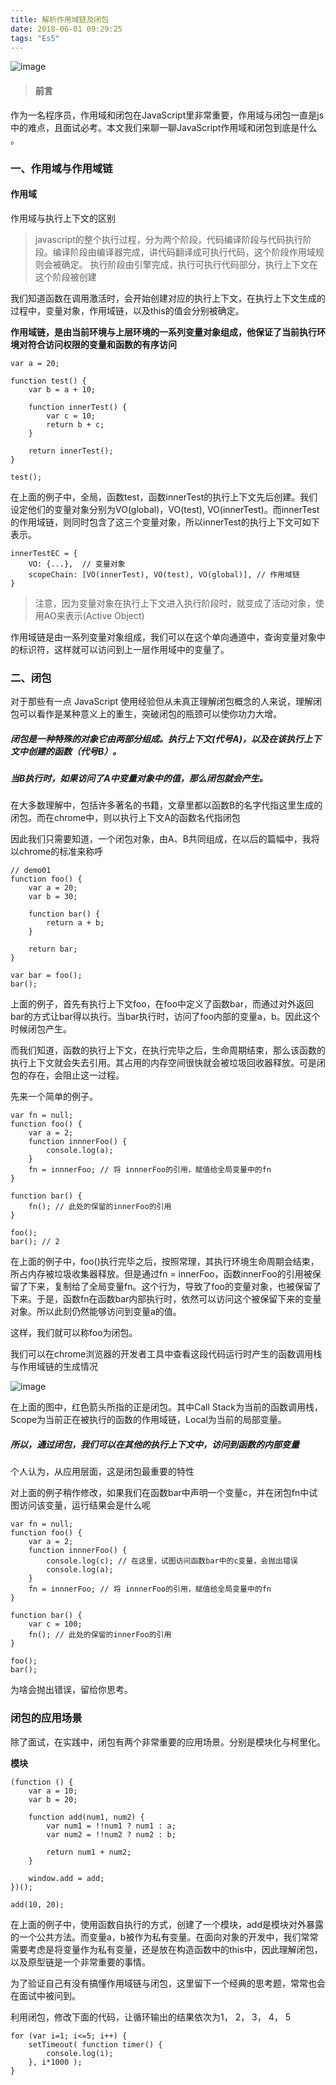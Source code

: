 ```yaml
---
title: 解析作用域链及闭包
date: 2018-06-01 09:29:25
tags: "Es5"
---
```


![image](http://www.wailian.work/images/2018/06/01/7777777.md.png)

> #### 前言

作为一名程序员，作用域和闭包在JavaScript里非常重要，作用域与闭包一直是js中的难点，且面试必考。本文我们来聊一聊JavaScript作用域和闭包到底是什么 。
<!-- more -->

### 一、作用域与作用域链



#### 作用域
作用域与执行上下文的区别
> javascript的整个执行过程，分为两个阶段，代码编译阶段与代码执行阶段。编译阶段由编译器完成，讲代码翻译成可执行代码，这个阶段作用域规则会被确定。 执行阶段由引擎完成，执行可执行代码部分，执行上下文在这个阶段被创建

我们知道函数在调用激活时，会开始创建对应的执行上下文，在执行上下文生成的过程中，变量对象，作用域链，以及this的值会分别被确定。

**作用域链，是由当前环境与上层环境的一系列变量对象组成，他保证了当前执行环境对符合访问权限的变量和函数的有序访问**


```
var a = 20;

function test() {
    var b = a + 10;

    function innerTest() {
        var c = 10;
        return b + c;
    }

    return innerTest();
}

test();
```
在上面的例子中，全局，函数test，函数innerTest的执行上下文先后创建。我们设定他们的变量对象分别为VO(global)，VO(test), VO(innerTest)。而innerTest的作用域链，则同时包含了这三个变量对象，所以innerTest的执行上下文可如下表示。


```
innerTestEC = {
    VO: {...},  // 变量对象
    scopeChain: [VO(innerTest), VO(test), VO(global)], // 作用域链
}
```
> 注意，因为变量对象在执行上下文进入执行阶段时，就变成了活动对象，使用AO来表示(Active Object)

作用域链是由一系列变量对象组成，我们可以在这个单向通道中，查询变量对象中的标识符，这样就可以访问到上一层作用域中的变量了。

### 二、闭包


对于那些有一点 JavaScript 使用经验但从未真正理解闭包概念的人来说，理解闭包可以看作是某种意义上的重生，突破闭包的瓶颈可以使你功力大增。

##### 闭包是一种特殊的对象它由两部分组成。执行上下文(代号A)，以及在该执行上下文中创建的函数（代号B）。

##### 当B执行时，如果访问了A中变量对象中的值，那么闭包就会产生。

 在大多数理解中，包括许多著名的书籍，文章里都以函数B的名字代指这里生成的闭包。而在chrome中，则以执行上下文A的函数名代指闭包

因此我们只需要知道，一个闭包对象，由A、B共同组成，在以后的篇幅中，我将以chrome的标准来称呼


```
// demo01
function foo() {
    var a = 20;
    var b = 30;

    function bar() {
        return a + b;
    }

    return bar;
}

var bar = foo();
bar();
```
上面的例子，首先有执行上下文foo，在foo中定义了函数bar，而通过对外返回bar的方式让bar得以执行。当bar执行时，访问了foo内部的变量a，b。因此这个时候闭包产生。

而我们知道，函数的执行上下文，在执行完毕之后，生命周期结束，那么该函数的执行上下文就会失去引用。其占用的内存空间很快就会被垃圾回收器释放。可是闭包的存在，会阻止这一过程。

先来一个简单的例子。


```
var fn = null;
function foo() {
    var a = 2;
    function innnerFoo() {
        console.log(a);
    }
    fn = innnerFoo; // 将 innnerFoo的引用，赋值给全局变量中的fn
}

function bar() {
    fn(); // 此处的保留的innerFoo的引用
}

foo();
bar(); // 2
```

在上面的例子中，foo()执行完毕之后，按照常理，其执行环境生命周期会结束，所占内存被垃圾收集器释放。但是通过fn = innerFoo，函数innerFoo的引用被保留了下来，复制给了全局变量fn。这个行为，导致了foo的变量对象，也被保留了下来。于是，函数fn在函数bar内部执行时，依然可以访问这个被保留下来的变量对象。所以此刻仍然能够访问到变量a的值。

这样，我们就可以称foo为闭包。


我们可以在chrome浏览器的开发者工具中查看这段代码运行时产生的函数调用栈与作用域链的生成情况

![image](http://www.wailian.work/images/2018/06/01/599584-75ba724cb9e19b51.md.png)

在上面的图中，红色箭头所指的正是闭包。其中Call Stack为当前的函数调用栈，Scope为当前正在被执行的函数的作用域链，Local为当前的局部变量。

##### 所以，通过闭包，我们可以在其他的执行上下文中，访问到函数的内部变量
个人认为，从应用层面，这是闭包最重要的特性

对上面的例子稍作修改，如果我们在函数bar中声明一个变量c，并在闭包fn中试图访问该变量，运行结果会是什么呢


```
var fn = null;
function foo() {
    var a = 2;
    function innnerFoo() {
        console.log(c); // 在这里，试图访问函数bar中的c变量，会抛出错误
        console.log(a);
    }
    fn = innnerFoo; // 将 innnerFoo的引用，赋值给全局变量中的fn
}

function bar() {
    var c = 100;
    fn(); // 此处的保留的innerFoo的引用
}

foo();
bar(); 
```

为啥会抛出错误，留给你思考。

### 闭包的应用场景
除了面试，在实践中，闭包有两个非常重要的应用场景。分别是模块化与柯里化。

**模块**


```
(function () {
    var a = 10;
    var b = 20;

    function add(num1, num2) {
        var num1 = !!num1 ? num1 : a;
        var num2 = !!num2 ? num2 : b;

        return num1 + num2;
    }

    window.add = add;
})();

add(10, 20);
```
在上面的例子中，使用函数自执行的方式，创建了一个模块，add是模块对外暴露的一个公共方法。而变量a，b被作为私有变量。在面向对象的开发中，我们常常需要考虑是将变量作为私有变量，还是放在构造函数中的this中，因此理解闭包，以及原型链是一个非常重要的事情。

为了验证自己有没有搞懂作用域链与闭包，这里留下一个经典的思考题，常常也会在面试中被问到。

利用闭包，修改下面的代码，让循环输出的结果依次为1， 2， 3， 4， 5


```
for (var i=1; i<=5; i++) {
    setTimeout( function timer() {
        console.log(i);
    }, i*1000 );
}
```
